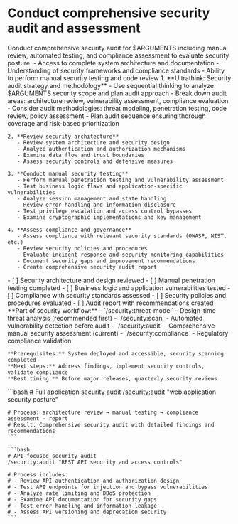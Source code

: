 # Conduct comprehensive security audit and assessment

<instructions>
  <context>
    Conduct comprehensive security audit for $ARGUMENTS including manual review, automated testing, and compliance assessment to evaluate security posture.
  </context>

  <requirements>
    - Access to complete system architecture and documentation
    - Understanding of security frameworks and compliance standards
    - Ability to perform manual security testing and code review
  </requirements>

  <execution>
    1. **Ultrathink: Security audit strategy and methodology**
       - Use sequential thinking to analyze $ARGUMENTS security scope and plan audit approach
       - Break down audit areas: architecture review, vulnerability assessment, compliance evaluation
       - Consider audit methodologies: threat modeling, penetration testing, code review, policy assessment
       - Plan audit sequence ensuring thorough coverage and risk-based prioritization

    2. **Review security architecture**
       - Review system architecture and security design
       - Analyze authentication and authorization mechanisms
       - Examine data flow and trust boundaries
       - Assess security controls and defensive measures

    3. **Conduct manual security testing**
       - Perform manual penetration testing and vulnerability assessment
       - Test business logic flaws and application-specific vulnerabilities
       - Analyze session management and state handling
       - Review error handling and information disclosure
       - Test privilege escalation and access control bypasses
       - Examine cryptographic implementations and key management

    4. **Assess compliance and governance**
       - Assess compliance with relevant security standards (OWASP, NIST, etc.)
       - Review security policies and procedures
       - Evaluate incident response and security monitoring capabilities
       - Document security gaps and improvement recommendations
       - Create comprehensive security audit report
  </execution>

  <validation>
    - [ ] Security architecture and design reviewed
    - [ ] Manual penetration testing completed
    - [ ] Business logic and application vulnerabilities tested
    - [ ] Compliance with security standards assessed
    - [ ] Security policies and procedures evaluated
    - [ ] Audit report with recommendations created
  </validation>

  <workflow>
    **Part of security workflow:**
    - `/security:threat-model` - Design-time threat analysis (recommended first)
    - `/security:scan` - Automated vulnerability detection before audit
    - `/security:audit` - Comprehensive manual security assessment (current)
    - `/security:compliance` - Regulatory compliance validation

    **Prerequisites:** System deployed and accessible, security scanning completed
    **Next steps:** Address findings, implement security controls, validate compliance
    **Best timing:** Before major releases, quarterly security reviews
  </workflow>

  <examples>
    ```bash
    # Full application security audit
    /security:audit "web application security posture"

    # Process: architecture review → manual testing → compliance assessment → report
    # Result: Comprehensive security audit with detailed findings and recommendations
    ```

    ```bash
    # API-focused security audit
    /security:audit "REST API security and access controls"

    # Process includes:
    # - Review API authentication and authorization design
    # - Test API endpoints for injection and bypass vulnerabilities
    # - Analyze rate limiting and DDoS protection
    # - Examine API documentation for security gaps
    # - Test error handling and information leakage
    # - Assess API versioning and deprecation security
    ```
  </examples>
</instructions>